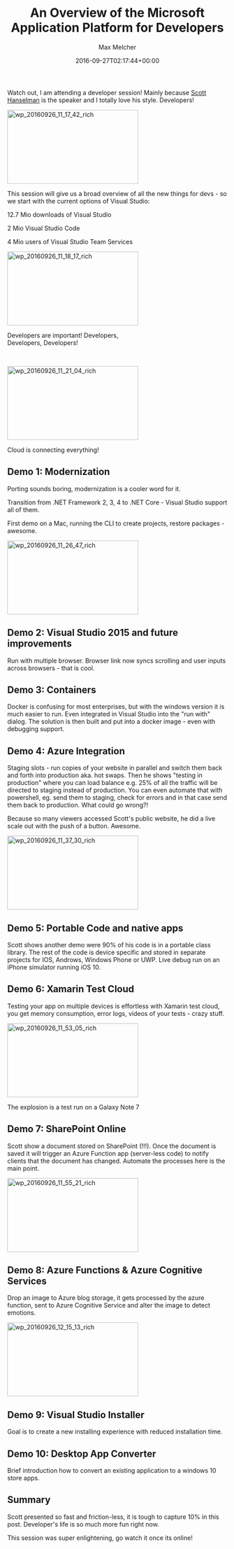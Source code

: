﻿---
title: An Overview of the Microsoft Application Platform for Developers
author: Max Melcher
aliases:
   - "/post/2016-09-27-an-overview-of-the-microsoft-application-platform-for-developers/"
2016: "09"
type: post
date: 2016-09-27T02:17:44+00:00
url: /2016/09/an-overview-of-the-microsoft-application-platform-for-developers/
yourls_fetching:
  - "1"
categories:
  - Apps
  - Azure
  - Conference
  - Ignite 2016

---
Watch out, I am attending a developer session! Mainly because [Scott Hanselman][1] is the speaker and I totally love his style. Developers!

[<img data-attachment-id="2264" data-permalink="https://melcher.it/2016/09/an-overview-of-the-microsoft-application-platform-for-developers/wp_20160926_11_17_42_rich/" data-orig-file="https://melcher.it/wp-content/uploads/WP_20160926_11_17_42_Rich-e1474941906835.jpg" data-orig-size="5296,2976" data-comments-opened="1" data-image-meta="{&quot;aperture&quot;:&quot;1.9&quot;,&quot;credit&quot;:&quot;&quot;,&quot;camera&quot;:&quot;Lumia 950&quot;,&quot;caption&quot;:&quot;&quot;,&quot;created_timestamp&quot;:&quot;1474888662&quot;,&quot;copyright&quot;:&quot;&quot;,&quot;focal_length&quot;:&quot;0&quot;,&quot;iso&quot;:&quot;125&quot;,&quot;shutter_speed&quot;:&quot;0.040034&quot;,&quot;title&quot;:&quot;&quot;,&quot;orientation&quot;:&quot;3&quot;}" data-image-title="wp_20160926_11_17_42_rich" data-image-description="" data-medium-file="https://melcher.it/wp-content/uploads/WP_20160926_11_17_42_Rich-e1474941906835-300x169.jpg" data-large-file="https://melcher.it/wp-content/uploads/WP_20160926_11_17_42_Rich-e1474941906835-1024x575.jpg" class="aligncenter size-medium wp-image-2264" src="https://melcher.it/wp-content/uploads/WP_20160926_11_17_42_Rich-e1474941906835-300x169.jpg" alt="wp_20160926_11_17_42_rich" width="300" height="169" srcset="https://melcher.it/wp-content/uploads/WP_20160926_11_17_42_Rich-e1474941906835-300x169.jpg 300w, https://melcher.it/wp-content/uploads/WP_20160926_11_17_42_Rich-e1474941906835-768x432.jpg 768w, https://melcher.it/wp-content/uploads/WP_20160926_11_17_42_Rich-e1474941906835-1024x575.jpg 1024w, https://melcher.it/wp-content/uploads/WP_20160926_11_17_42_Rich-e1474941906835-930x523.jpg 930w, https://melcher.it/wp-content/uploads/WP_20160926_11_17_42_Rich-e1474941906835-765x430.jpg 765w" sizes="(max-width: 300px) 100vw, 300px" />][2]

This session will give us a broad overview of all the new things for devs - so we start with the current options of Visual Studio:

12.7 Mio downloads of Visual Studio
  
2 Mio Visual Studio Code
  
4 Mio users of Visual Studio Team Services

<div id="attachment_2265" style="width: 310px" class="wp-caption aligncenter">
  <img data-attachment-id="2265" data-permalink="https://melcher.it/2016/09/an-overview-of-the-microsoft-application-platform-for-developers/wp_20160926_11_18_17_rich/" data-orig-file="https://melcher.it/wp-content/uploads/WP_20160926_11_18_17_Rich-e1474941951292.jpg" data-orig-size="5258,2960" data-comments-opened="1" data-image-meta="{&quot;aperture&quot;:&quot;1.9&quot;,&quot;credit&quot;:&quot;&quot;,&quot;camera&quot;:&quot;Lumia 950&quot;,&quot;caption&quot;:&quot;&quot;,&quot;created_timestamp&quot;:&quot;1474888697&quot;,&quot;copyright&quot;:&quot;&quot;,&quot;focal_length&quot;:&quot;0&quot;,&quot;iso&quot;:&quot;80&quot;,&quot;shutter_speed&quot;:&quot;0.040008&quot;,&quot;title&quot;:&quot;&quot;,&quot;orientation&quot;:&quot;3&quot;}" data-image-title="wp_20160926_11_18_17_rich" data-image-description="" data-medium-file="https://melcher.it/wp-content/uploads/WP_20160926_11_18_17_Rich-e1474941951292-300x169.jpg" data-large-file="https://melcher.it/wp-content/uploads/WP_20160926_11_18_17_Rich-e1474941951292-1024x576.jpg" class="wp-image-2265 size-medium" src="https://melcher.it/wp-content/uploads/WP_20160926_11_18_17_Rich-e1474941951292-300x169.jpg" alt="wp_20160926_11_18_17_rich" width="300" height="169" srcset="https://melcher.it/wp-content/uploads/WP_20160926_11_18_17_Rich-e1474941951292-300x169.jpg 300w, https://melcher.it/wp-content/uploads/WP_20160926_11_18_17_Rich-e1474941951292-768x432.jpg 768w, https://melcher.it/wp-content/uploads/WP_20160926_11_18_17_Rich-e1474941951292-1024x576.jpg 1024w, https://melcher.it/wp-content/uploads/WP_20160926_11_18_17_Rich-e1474941951292-930x524.jpg 930w, https://melcher.it/wp-content/uploads/WP_20160926_11_18_17_Rich-e1474941951292-765x431.jpg 765w" sizes="(max-width: 300px) 100vw, 300px" />
  
  <p class="wp-caption-text">
    Developers are important! Developers, Developers, Developers!
  </p>
</div>

&nbsp;

<div id="attachment_2266" style="width: 310px" class="wp-caption aligncenter">
  <img data-attachment-id="2266" data-permalink="https://melcher.it/2016/09/an-overview-of-the-microsoft-application-platform-for-developers/wp_20160926_11_21_04_rich/" data-orig-file="https://melcher.it/wp-content/uploads/WP_20160926_11_21_04_Rich-e1474941979782.jpg" data-orig-size="5344,3008" data-comments-opened="1" data-image-meta="{&quot;aperture&quot;:&quot;1.9&quot;,&quot;credit&quot;:&quot;&quot;,&quot;camera&quot;:&quot;Lumia 950&quot;,&quot;caption&quot;:&quot;&quot;,&quot;created_timestamp&quot;:&quot;1474888864&quot;,&quot;copyright&quot;:&quot;&quot;,&quot;focal_length&quot;:&quot;0&quot;,&quot;iso&quot;:&quot;80&quot;,&quot;shutter_speed&quot;:&quot;0.04012&quot;,&quot;title&quot;:&quot;&quot;,&quot;orientation&quot;:&quot;3&quot;}" data-image-title="wp_20160926_11_21_04_rich" data-image-description="" data-medium-file="https://melcher.it/wp-content/uploads/WP_20160926_11_21_04_Rich-e1474941979782-300x169.jpg" data-large-file="https://melcher.it/wp-content/uploads/WP_20160926_11_21_04_Rich-e1474941979782-1024x576.jpg" class="wp-image-2266 size-medium" src="https://melcher.it/wp-content/uploads/WP_20160926_11_21_04_Rich-e1474941979782-300x169.jpg" alt="wp_20160926_11_21_04_rich" width="300" height="169" srcset="https://melcher.it/wp-content/uploads/WP_20160926_11_21_04_Rich-e1474941979782-300x169.jpg 300w, https://melcher.it/wp-content/uploads/WP_20160926_11_21_04_Rich-e1474941979782-768x432.jpg 768w, https://melcher.it/wp-content/uploads/WP_20160926_11_21_04_Rich-e1474941979782-1024x576.jpg 1024w, https://melcher.it/wp-content/uploads/WP_20160926_11_21_04_Rich-e1474941979782-930x523.jpg 930w, https://melcher.it/wp-content/uploads/WP_20160926_11_21_04_Rich-e1474941979782-765x431.jpg 765w" sizes="(max-width: 300px) 100vw, 300px" />
  
  <p class="wp-caption-text">
    Cloud is connecting everything!
  </p>
</div>

## Demo 1: Modernization

Porting sounds boring, modernization is a cooler word for it.

Transition from .NET Framework 2, 3, 4 to .NET Core - Visual Studio support all of them.

First demo on a Mac, running the CLI to create projects, restore packages - awesome.

<img data-attachment-id="2267" data-permalink="https://melcher.it/2016/09/an-overview-of-the-microsoft-application-platform-for-developers/wp_20160926_11_26_47_rich/" data-orig-file="https://melcher.it/wp-content/uploads/WP_20160926_11_26_47_Rich.jpg" data-orig-size="5344,3008" data-comments-opened="1" data-image-meta="{&quot;aperture&quot;:&quot;1.9&quot;,&quot;credit&quot;:&quot;&quot;,&quot;camera&quot;:&quot;Lumia 950&quot;,&quot;caption&quot;:&quot;&quot;,&quot;created_timestamp&quot;:&quot;1474889207&quot;,&quot;copyright&quot;:&quot;&quot;,&quot;focal_length&quot;:&quot;0&quot;,&quot;iso&quot;:&quot;100&quot;,&quot;shutter_speed&quot;:&quot;0.040024&quot;,&quot;title&quot;:&quot;&quot;,&quot;orientation&quot;:&quot;1&quot;}" data-image-title="wp_20160926_11_26_47_rich" data-image-description="" data-medium-file="https://melcher.it/wp-content/uploads/WP_20160926_11_26_47_Rich-300x169.jpg" data-large-file="https://melcher.it/wp-content/uploads/WP_20160926_11_26_47_Rich-1024x576.jpg" class="aligncenter size-medium wp-image-2267" src="https://melcher.it/wp-content/uploads/WP_20160926_11_26_47_Rich-300x169.jpg" alt="wp_20160926_11_26_47_rich" width="300" height="169" srcset="https://melcher.it/wp-content/uploads/WP_20160926_11_26_47_Rich-300x169.jpg 300w, https://melcher.it/wp-content/uploads/WP_20160926_11_26_47_Rich-768x432.jpg 768w, https://melcher.it/wp-content/uploads/WP_20160926_11_26_47_Rich-1024x576.jpg 1024w, https://melcher.it/wp-content/uploads/WP_20160926_11_26_47_Rich-930x523.jpg 930w, https://melcher.it/wp-content/uploads/WP_20160926_11_26_47_Rich-765x431.jpg 765w" sizes="(max-width: 300px) 100vw, 300px" />

## Demo 2: Visual Studio 2015 and future improvements

Run with multiple browser. Browser link now syncs scrolling and user inputs across browsers - that is cool.

## Demo 3: Containers

Docker is confusing for most enterprises, but with the windows version it is much easier to run. Even integrated in Visual Studio into the "run with" dialog. The solution is then built and put into a docker image - even with debugging support.

## Demo 4: Azure Integration

Staging slots - run copies of your website in parallel and switch them back and forth into production aka. hot swaps. Then he shows "testing in production" where you can load balance e.g. 25% of all the traffic will be directed to staging instead of production. You can even automate that with powershell, eg. send them to staging, check for errors and in that case send them back to production. What could go wrong?!

Because so many viewers accessed Scott's public website, he did a live scale out with the push of a button. Awesome.

<img data-attachment-id="2268" data-permalink="https://melcher.it/2016/09/an-overview-of-the-microsoft-application-platform-for-developers/wp_20160926_11_37_30_rich/" data-orig-file="https://melcher.it/wp-content/uploads/WP_20160926_11_37_30_Rich-e1474942017807.jpg" data-orig-size="5258,2960" data-comments-opened="1" data-image-meta="{&quot;aperture&quot;:&quot;1.9&quot;,&quot;credit&quot;:&quot;&quot;,&quot;camera&quot;:&quot;Lumia 950&quot;,&quot;caption&quot;:&quot;&quot;,&quot;created_timestamp&quot;:&quot;1474889850&quot;,&quot;copyright&quot;:&quot;&quot;,&quot;focal_length&quot;:&quot;0&quot;,&quot;iso&quot;:&quot;100&quot;,&quot;shutter_speed&quot;:&quot;0.040044&quot;,&quot;title&quot;:&quot;&quot;,&quot;orientation&quot;:&quot;3&quot;}" data-image-title="wp_20160926_11_37_30_rich" data-image-description="" data-medium-file="https://melcher.it/wp-content/uploads/WP_20160926_11_37_30_Rich-e1474942017807-300x169.jpg" data-large-file="https://melcher.it/wp-content/uploads/WP_20160926_11_37_30_Rich-e1474942017807-1024x576.jpg" class="aligncenter size-medium wp-image-2268" src="https://melcher.it/wp-content/uploads/WP_20160926_11_37_30_Rich-e1474942017807-300x169.jpg" alt="wp_20160926_11_37_30_rich" width="300" height="169" srcset="https://melcher.it/wp-content/uploads/WP_20160926_11_37_30_Rich-e1474942017807-300x169.jpg 300w, https://melcher.it/wp-content/uploads/WP_20160926_11_37_30_Rich-e1474942017807-768x432.jpg 768w, https://melcher.it/wp-content/uploads/WP_20160926_11_37_30_Rich-e1474942017807-1024x576.jpg 1024w, https://melcher.it/wp-content/uploads/WP_20160926_11_37_30_Rich-e1474942017807-930x524.jpg 930w, https://melcher.it/wp-content/uploads/WP_20160926_11_37_30_Rich-e1474942017807-765x431.jpg 765w" sizes="(max-width: 300px) 100vw, 300px" />

## Demo 5: Portable Code and native apps

Scott shows another demo were 90% of his code is in a portable class library. The rest of the code is device specific and stored in separate projects for IOS, Androws, Windows Phone or UWP. Live debug run on an iPhone simulator running iOS 10.

## Demo 6: Xamarin Test Cloud

Testing your app on multiple devices is effortless with Xamarin test cloud, you get memory consumption, error logs, videos of your tests - crazy stuff.

<div id="attachment_2269" style="width: 310px" class="wp-caption aligncenter">
  <img data-attachment-id="2269" data-permalink="https://melcher.it/2016/09/an-overview-of-the-microsoft-application-platform-for-developers/wp_20160926_11_53_05_rich/" data-orig-file="https://melcher.it/wp-content/uploads/WP_20160926_11_53_05_Rich.jpg" data-orig-size="5344,3008" data-comments-opened="1" data-image-meta="{&quot;aperture&quot;:&quot;1.9&quot;,&quot;credit&quot;:&quot;&quot;,&quot;camera&quot;:&quot;Lumia 950&quot;,&quot;caption&quot;:&quot;&quot;,&quot;created_timestamp&quot;:&quot;1474890785&quot;,&quot;copyright&quot;:&quot;&quot;,&quot;focal_length&quot;:&quot;0&quot;,&quot;iso&quot;:&quot;100&quot;,&quot;shutter_speed&quot;:&quot;0.040064&quot;,&quot;title&quot;:&quot;&quot;,&quot;orientation&quot;:&quot;1&quot;}" data-image-title="wp_20160926_11_53_05_rich" data-image-description="" data-medium-file="https://melcher.it/wp-content/uploads/WP_20160926_11_53_05_Rich-300x169.jpg" data-large-file="https://melcher.it/wp-content/uploads/WP_20160926_11_53_05_Rich-1024x576.jpg" class="wp-image-2269 size-medium" src="https://melcher.it/wp-content/uploads/WP_20160926_11_53_05_Rich-300x169.jpg" alt="wp_20160926_11_53_05_rich" width="300" height="169" srcset="https://melcher.it/wp-content/uploads/WP_20160926_11_53_05_Rich-300x169.jpg 300w, https://melcher.it/wp-content/uploads/WP_20160926_11_53_05_Rich-768x432.jpg 768w, https://melcher.it/wp-content/uploads/WP_20160926_11_53_05_Rich-1024x576.jpg 1024w, https://melcher.it/wp-content/uploads/WP_20160926_11_53_05_Rich-930x523.jpg 930w, https://melcher.it/wp-content/uploads/WP_20160926_11_53_05_Rich-765x431.jpg 765w" sizes="(max-width: 300px) 100vw, 300px" />
  
  <p class="wp-caption-text">
    The explosion is a test run on a Galaxy Note 7
  </p>
</div>

## Demo 7: SharePoint Online

Scott show a document stored on SharePoint (!!!). Once the document is saved it will trigger an Azure Function app (server-less code) to notify clients that the document has changed. Automate the processes here is the main point.

<img data-attachment-id="2270" data-permalink="https://melcher.it/2016/09/an-overview-of-the-microsoft-application-platform-for-developers/wp_20160926_11_55_21_rich/" data-orig-file="https://melcher.it/wp-content/uploads/WP_20160926_11_55_21_Rich-e1474942045961.jpg" data-orig-size="5344,3008" data-comments-opened="1" data-image-meta="{&quot;aperture&quot;:&quot;1.9&quot;,&quot;credit&quot;:&quot;&quot;,&quot;camera&quot;:&quot;Lumia 950&quot;,&quot;caption&quot;:&quot;&quot;,&quot;created_timestamp&quot;:&quot;1474890921&quot;,&quot;copyright&quot;:&quot;&quot;,&quot;focal_length&quot;:&quot;0&quot;,&quot;iso&quot;:&quot;80&quot;,&quot;shutter_speed&quot;:&quot;0.040063&quot;,&quot;title&quot;:&quot;&quot;,&quot;orientation&quot;:&quot;3&quot;}" data-image-title="wp_20160926_11_55_21_rich" data-image-description="" data-medium-file="https://melcher.it/wp-content/uploads/WP_20160926_11_55_21_Rich-e1474942045961-300x169.jpg" data-large-file="https://melcher.it/wp-content/uploads/WP_20160926_11_55_21_Rich-e1474942045961-1024x576.jpg" class="aligncenter size-medium wp-image-2270" src="https://melcher.it/wp-content/uploads/WP_20160926_11_55_21_Rich-e1474942045961-300x169.jpg" alt="wp_20160926_11_55_21_rich" width="300" height="169" srcset="https://melcher.it/wp-content/uploads/WP_20160926_11_55_21_Rich-e1474942045961-300x169.jpg 300w, https://melcher.it/wp-content/uploads/WP_20160926_11_55_21_Rich-e1474942045961-768x432.jpg 768w, https://melcher.it/wp-content/uploads/WP_20160926_11_55_21_Rich-e1474942045961-1024x576.jpg 1024w, https://melcher.it/wp-content/uploads/WP_20160926_11_55_21_Rich-e1474942045961-930x523.jpg 930w, https://melcher.it/wp-content/uploads/WP_20160926_11_55_21_Rich-e1474942045961-765x431.jpg 765w" sizes="(max-width: 300px) 100vw, 300px" />

## Demo 8: Azure Functions & Azure Cognitive Services

Drop an image to Azure blog storage, it gets processed by the azure function, sent to Azure Cognitive Service and alter the image to detect emotions.

<img data-attachment-id="2271" data-permalink="https://melcher.it/2016/09/an-overview-of-the-microsoft-application-platform-for-developers/wp_20160926_12_15_13_rich/" data-orig-file="https://melcher.it/wp-content/uploads/WP_20160926_12_15_13_Rich.jpg" data-orig-size="5258,2960" data-comments-opened="1" data-image-meta="{&quot;aperture&quot;:&quot;1.9&quot;,&quot;credit&quot;:&quot;&quot;,&quot;camera&quot;:&quot;Lumia 950&quot;,&quot;caption&quot;:&quot;&quot;,&quot;created_timestamp&quot;:&quot;1474892113&quot;,&quot;copyright&quot;:&quot;&quot;,&quot;focal_length&quot;:&quot;0&quot;,&quot;iso&quot;:&quot;250&quot;,&quot;shutter_speed&quot;:&quot;0.040018&quot;,&quot;title&quot;:&quot;&quot;,&quot;orientation&quot;:&quot;1&quot;}" data-image-title="wp_20160926_12_15_13_rich" data-image-description="" data-medium-file="https://melcher.it/wp-content/uploads/WP_20160926_12_15_13_Rich-300x169.jpg" data-large-file="https://melcher.it/wp-content/uploads/WP_20160926_12_15_13_Rich-1024x576.jpg" class="aligncenter size-medium wp-image-2271" src="https://melcher.it/wp-content/uploads/WP_20160926_12_15_13_Rich-300x169.jpg" alt="wp_20160926_12_15_13_rich" width="300" height="169" srcset="https://melcher.it/wp-content/uploads/WP_20160926_12_15_13_Rich-300x169.jpg 300w, https://melcher.it/wp-content/uploads/WP_20160926_12_15_13_Rich-768x432.jpg 768w, https://melcher.it/wp-content/uploads/WP_20160926_12_15_13_Rich-1024x576.jpg 1024w, https://melcher.it/wp-content/uploads/WP_20160926_12_15_13_Rich-930x524.jpg 930w, https://melcher.it/wp-content/uploads/WP_20160926_12_15_13_Rich-765x431.jpg 765w" sizes="(max-width: 300px) 100vw, 300px" />

## Demo 9: Visual Studio Installer

Goal is to create a new installing experience with reduced installation time.

## Demo 10: Desktop App Converter

Brief introduction how to convert an existing application to a windows 10 store apps.

## Summary

Scott presented so fast and friction-less, it is tough to capture 10% in this post. Developer's life is so much more fun right now.
  
This session was super enlightening, go watch it once its online!

 [1]: http://www.hanselman.com/
 [2]: https://melcher.it/wp-content/uploads/WP_20160926_11_17_42_Rich-e1474941906835.jpg

